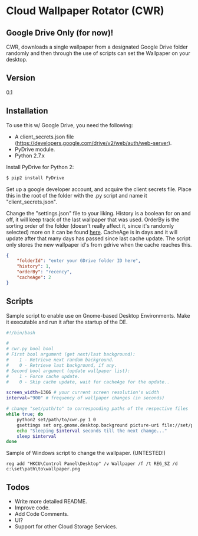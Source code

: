 # Cloud Wallpaper Rotator (CWR)

## Google Drive Only (for now)!

CWR, downloads a single wallpaper from a designated Google Drive folder randomly and then through the use of scripts can set the Wallpaper on your desktop.

## Version

0.1

## Installation

To use this w/ Google Drive, you need the following:

- A client_secrets.json file (<https://developers.google.com/drive/v2/web/auth/web-server>).
- PyDrive module.
- Python 2.7.x

Install PyDrive for Python 2:

```sh
$ pip2 install PyDrive
```

Set up a google developer account, and acquire the client secrets file. Place this in the root of the folder with the .py script and name it "client_secrets.json".

Change the "settings.json" file to your liking. History is a boolean for on and off, it will keep track of the last wallpaper that was used. OrderBy is the sorting order of the folder (doesn't really affect it, since it's randomly selected) more on it can be found [here](https://developers.google.com/drive/v2/reference/files/list#parameters). CacheAge is in days and it will update after that many days has passed since last cache update. The script only stores the new wallpaper id's from gdrive when the cache reaches this.

```json
{
    "folderId": "enter your GDrive folder ID here",
    "history": 1,
    "orderBy": "recency",
    "cacheAge": 2
}
```

## Scripts

Sample script to enable use on Gnome-based Desktop Environments. Make it executable and run it after the startup of the DE.

```sh
#!/bin/bash

#
# cwr.py bool bool
# First bool argument (get next/last background):
#    1 - Retrieve next random background.
#    0 - Retrieve last background, if any.
# Second bool argument (update wallpaper list):
#    1 - Force cache update.
#    0 - Skip cache update, wait for cacheAge for the update..

screen_width=1366 # your current screen resolution's width
interval="900" # frequency of wallpaper changes (in seconds)

# change "set/path/to" to corresponding paths of the respective files
while true; do
    python2 set/path/to/cwr.py 1 0
    gsettings set org.gnome.desktop.background picture-uri file://set/path/to/wallpaper.png
    echo "Sleeping $interval seconds till the next change..."
    sleep $interval
done
```

Sample of Windows script to change the wallpaper. (UNTESTED!)

```batch
reg add "HKCU\Control Panel\Desktop" /v Wallpaper /f /t REG_SZ /d c:\set\path\to\wallpaper.png
```

## Todos

- Write more detailed README.
- Improve code.
- Add Code Comments.
- UI?
- Support for other Cloud Storage Services.
